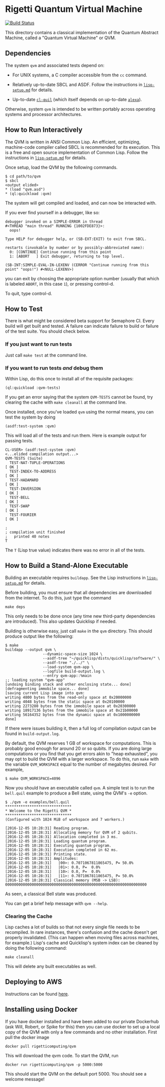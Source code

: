# Rigetti Quantum Virtual Machine

[![Build Status](https://semaphoreci.com/api/v1/projects/ba9d589a-9d74-400d-980f-785dec5657aa/811586/badge.svg)](https://semaphoreci.com/spikecurtis/qvm)

This directory contains a classical implementation of the Quantum
Abstract Machine, called a "Quantum Virtual Machine" or QVM.

## Dependencies

The system `qvm` and associated tests depend on:

- For UNIX systems, a C compiler accessible from the `cc` command.

- Relatively up-to-date SBCL and ASDF. Follow the instructions in
  [`lisp-setup.md`](doc/lisp-setup.md) for details.

- Up-to-date [`cl-quil`](https://github.com/rigetticomputing/cl-quil)
  (which itself depends on up-to-date
  [`alexa`](https://github.com/rigetticomputing/alexa)).

Otherwise, system `qvm` is intended to be written portably across operating systems
and processor architectures.

## How to Run Interactively

The QVM is written in ANSI Common Lisp. An efficient, optimizing,
machine-code compiler called SBCL is recommended for its
execution. This is a free and open source implementation of Common
Lisp. Follow the instructions in [`lisp-setup.md`](doc/lisp-setup.md)
for details.

Once setup, load the QVM by the following commands.

```
$ cd path/to/qvm
$ sbcl
<output elided>
* (load "qvm.asd")
* (ql:quickload :qvm)
```

The system will get compiled and loaded, and can now be interacted
with.

If you ever find yourself in a debugger, like so:

```
debugger invoked on a SIMPLE-ERROR in thread
#<THREAD "main thread" RUNNING {1002FDE873}>:
  oops!

Type HELP for debugger help, or (SB-EXT:EXIT) to exit from SBCL.

restarts (invokable by number or by possibly-abbreviated name):
  0: [CONTINUE] Continue running from this point
  1: [ABORT   ] Exit debugger, returning to top level.

(SB-INT:SIMPLE-EVAL-IN-LEXENV (CERROR "Continue running from this point" "oops!") #<NULL-LEXENV>)
```

you can exit by choosing the appropriate option number (usually that
which is labeled `ABORT`, in this case `1`), or pressing control-d.

To quit, type control-d.

## How to Test

There is what might be considered beta support for Semaphore CI. Every
build will get built and tested. A failure can indicate failure to
build or failure of the test suite. You should check below.

### If you just want to run tests

Just call `make test` at the command line.

### If you want to run tests *and* debug them

Within Lisp, do this once to install all of the requisite packages:

```
(ql:quickload :qvm-tests)
```

If you get an error saying that the system `QVM-TESTS` cannot be
found, try clearing the cache with `make cleanall` at the command line.

Once installed, once you've loaded `qvm` using the normal means, you
can test the system by doing

```
(asdf:test-system :qvm)
```

This will load all of the tests and run them. Here is example output
for passing tests.

```
CL-USER> (asdf:test-system :qvm)
<...elided compilation output...>
QVM-TESTS (Suite)
  TEST-NAT-TUPLE-OPERATIONS                                               [ OK ]
  TEST-INDEX-TO-ADDRESS                                                   [ OK ]
  TEST-HADAMARD                                                           [ OK ]
  TEST-INVERSION                                                          [ OK ]
  TEST-BELL                                                               [ OK ]
  TEST-SWAP                                                               [ OK ]
  TEST-FOURIER                                                            [ OK ]

; 
; compilation unit finished
;   printed 40 notes
T
```

The `T` (Lisp true value) indicates there was no error in all of the
tests.

## How to Build a Stand-Alone Executable

Building an executable requires `buildapp`. See the Lisp instructions
in [`lisp-setup.md`](doc/lisp-setup.md) for details.

Before building, you must ensure that all dependencies are downloaded
from the internet. To do this, just type the command

```
make deps
```

This only needs to be done once (any time new third-party dependencies
are introduced). This also updates Quicklisp if needed.

Building is otherwise easy, just call `make` in the `qvm`
directory. This should produce output like the following:

```
$ make
buildapp --output qvm \
                 --dynamic-space-size 1024 \
                 --asdf-tree "~/quicklisp/dists/quicklisp/software/" \
                 --asdf-tree "./../" \
                 --load-system qvm-app \
                 --logfile build-output.log \
                 --entry qvm-app::%main
;; loading system "qvm-app"
[undoing binding stack and other enclosing state... done]
[defragmenting immobile space... done]
[saving current Lisp image into qvm:
writing 4800 bytes from the read-only space at 0x20000000
writing 4048 bytes from the static space at 0x20100000
writing 2273280 bytes from the immobile space at 0x20300000
writing 18917136 bytes from the immobile space at 0x21b00000
writing 56164352 bytes from the dynamic space at 0x1000000000
done]
```

If there were issues building it, then a full log of compilation
output can be found in `build-output.log`.

By default, the QVM reserves 1 GB of workspace for computations. This is probably good enough for around 20 or so qubits. If you are doing large computations or you find that you get errors akin to "heap exhausted", you may opt to build the QVM with a larger workspace. To do this, run `make` with the variable `QVM_WORKSPACE` equal to the number of megabytes desired. For example,

```
$ make QVM_WORKSPACE=4096
```

Now you should have an executable called `qvm`. A simple test is to
run the `bell.quil` example to produce a Bell state, using the QVM's `-e` option.

```
$ ./qvm -e examples/bell.quil
******************************
* Welcome to the Rigetti QVM *
******************************
(Configured with 1024 MiB of workspace and 7 workers.)

[2016-12-05 10:28:31] Reading program.
[2016-12-05 10:28:31] Allocating memory for QVM of 2 qubits.
[2016-12-05 10:28:31] Allocation completed in 3 ms.
[2016-12-05 10:28:31] Loading quantum program.
[2016-12-05 10:28:31] Executing quantum program.
[2016-12-05 10:28:31] Execution completed in 62 ms.
[2016-12-05 10:28:31] Printing state.
[2016-12-05 10:28:31] Amplitudes:
[2016-12-05 10:28:31]   |00>: 0.7071067811865475, P= 50.0%
[2016-12-05 10:28:31]   |01>: 0.0, P=  0.0%
[2016-12-05 10:28:31]   |10>: 0.0, P=  0.0%
[2016-12-05 10:28:31]   |11>: 0.7071067811865475, P= 50.0%
[2016-12-05 10:28:31] Classical memory (MSB -> LSB): 0000000000000000000000000000000000000000000000000000000000000000
```

As seen, a classical Bell state was produced.

You can get a brief help message with `qvm --help`.

### Clearing the Cache
Lisp caches a lot of builds so that not every single file needs to be recompiled. In rare instances, there's confusion and the cache doesn't get properly invalidated. (This can happen when moving files across machines, for example.) Lisp's cache and Quicklisp's system index can be cleaned by doing the following command:

```
make cleanall
```

This will delete any built executables as well.

## Deploying to AWS
Instructions can be found [here](https://github.com/rigetticomputing/qvm/wiki).

## Installing using Docker
If you have docker installed and have been added to our private Dockerhub (ask Will, Robert, or Spike for this) then you can use docker to set up a local copy of the QVM with only a few commands and no other installation. First pull the docker image
```
docker pull rigetticomputing/qvm
```
This will download the qvm code.  To start the QVM, run
```
docker run rigetticomputing/qvm -p 5000:5000
```
This should start the QVM on the default port 5000.  You should see a welcome message!
